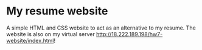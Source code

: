 # My resume website
A simple HTML and CSS website to act as an alternative to my resume. 
The website is also on my virtual server http://18.222.189.198/hw7-website/index.html!
